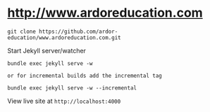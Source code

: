 # http://www.ardoreducation.com

```
git clone https://github.com/ardor-education/www.ardoreducation.com.git
```

Start Jekyll server/watcher
```
bundle exec jekyll serve -w

or for incremental builds add the incremental tag

bundle exec jekyll serve -w --incremental
```

View live site at `http://localhost:4000`

